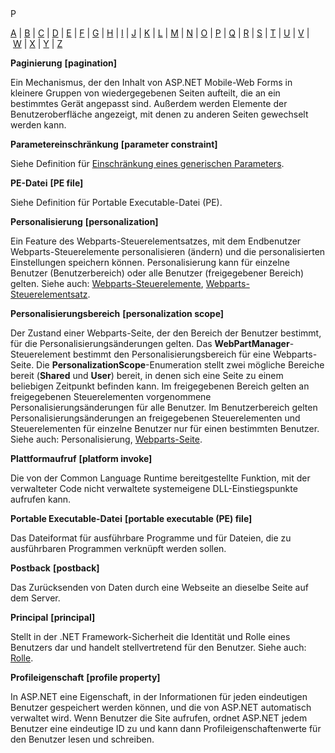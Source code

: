 <div class="topic" xmlns:mtps="http://msdn2.microsoft.com/mtps" xmlns="http://www.w3.org/1999/xhtml">
  <link type="text/css" rel="Stylesheet" href="..\branding1.css" />
  <div class="title" xmlns:asp="http://msdn2.microsoft.com/asp">P<!----></div>
  <!--Content type: DocStudio. Transform: devdiv2mtps.xslt.-->
  <div id="mainSection"> <div id="mainBody">  <p /> <p> <a class="mtps-external-link" href="../7k60b9ww_de-de_vs.80/7k60b9ww.md">A</a> | <a class="mtps-external-link" href="../b85sw2k8_de-de_vs.80/b85sw2k8.md">B</a> | <a class="mtps-external-link" href="../ea8964x0_de-de_vs.80/ea8964x0.md">C</a> | <a class="mtps-external-link" href="../0skzec74_de-de_vs.80/0skzec74.md">D</a> | <a class="mtps-external-link" href="../t64fd4ef_de-de_vs.80/t64fd4ef.md">E</a> | <a class="mtps-external-link" href="../44kt76b4_de-de_vs.80/44kt76b4.md">F</a> | <a class="mtps-external-link" href="../exx57whb_de-de_vs.80/exx57whb.md">G</a> | <a class="mtps-external-link" href="../h223kcf0_de-de_vs.80/h223kcf0.md">H</a> | <a class="mtps-external-link" href="../6k49dddk_de-de_vs.80/6k49dddk.md">I</a> | <a class="mtps-external-link" href="../f9dds3k7_de-de_vs.80/f9dds3k7.md">J</a> | <a class="mtps-external-link" href="../ms229690_de-de_vs.80/ms229690.md">K</a> | <a class="mtps-external-link" href="../1kxda69d_de-de_vs.80/1kxda69d.md">L</a> | <a class="mtps-external-link" href="../7a753yk6_de-de_vs.80/7a753yk6.md">M</a> | <a class="mtps-external-link" href="../z7ds3w5t_de-de_vs.80/z7ds3w5t.md">N</a> | <a class="mtps-external-link" href="../ms229695_de-de_vs.80/ms229695.md">O</a> | <a href="#cpglop">P</a> | <a class="mtps-external-link" href="../ms229702_de-de_vs.80/ms229702.md">Q</a> | <a class="mtps-external-link" href="../2sw99y1z_de-de_vs.80/2sw99y1z.md">R</a> | <a class="mtps-external-link" href="../c83eyewf_de-de_vs.80/c83eyewf.md">S</a> | <a class="mtps-external-link" href="../38ek7zet_de-de_vs.80/38ek7zet.md">T</a> | <a class="mtps-external-link" href="../ece0ts45_de-de_vs.80/ece0ts45.md">U</a> | <a class="mtps-external-link" href="../tefc2tz1_de-de_vs.80/tefc2tz1.md">V</a> | <a class="mtps-external-link" href="../hd402x97_de-de_vs.80/hd402x97.md">W</a> | <a class="mtps-external-link" href="../49ck9awf_de-de_vs.80/49ck9awf.md">X</a> | <a class="mtps-external-link" href="../ms229692_de-de_vs.80/ms229692.md">Y</a> | <a class="mtps-external-link" href="../ms229698_de-de_vs.80/ms229698.md">Z</a> </p> <div id="sectionSection0" class="seeAlsoNoToggleSection"> <p> <b>Paginierung</b> <b>[pagination]</b> </p> <p>Ein Mechanismus, der den Inhalt von ASP.NET Mobile-Web Forms in kleinere Gruppen von wiedergegebenen Seiten aufteilt, die an ein bestimmtes Gerät angepasst sind. Außerdem werden Elemente der Benutzeroberfläche angezeigt, mit denen zu anderen Seiten gewechselt werden kann.</p> <p> <b>Parametereinschränkung</b> <b>[parameter constraint]</b> </p> <p>Siehe Definition für <a class="mtps-external-link" href="../t64fd4ef_de-de_vs.80/t64fd4ef.md">Einschränkung eines generischen Parameters</a>.</p> <p> <b>PE-Datei</b> <b>[PE file]</b> </p> <p>Siehe Definition für Portable Executable-Datei (PE). </p> <p> <b>Personalisierung</b> <b>[personalization]</b> </p> <p>Ein Feature des Webparts-Steuerelementsatzes, mit dem Endbenutzer Webparts-Steuerelemente personalisieren (ändern) und die personalisierten Einstellungen speichern können. Personalisierung kann für einzelne Benutzer (Benutzerbereich) oder alle Benutzer (freigegebener Bereich) gelten. Siehe auch: <a class="mtps-external-link" href="../hd402x97_de-de_vs.80/hd402x97.md">Webparts-Steuerelemente</a>, <a class="mtps-external-link" href="../hd402x97_de-de_vs.80/hd402x97.md">Webparts-Steuerelementsatz</a>.</p> <p> <b>Personalisierungsbereich</b> <b>[personalization scope]</b> </p> <p>Der Zustand einer Webparts-Seite, der den Bereich der Benutzer bestimmt, für die Personalisierungsänderungen gelten. Das <b>WebPartManager</b>-Steuerelement bestimmt den Personalisierungsbereich für eine Webparts-Seite. Die <b>PersonalizationScope</b>-Enumeration stellt zwei mögliche Bereiche bereit (<b>Shared</b> und <b>User</b>) bereit, in denen sich eine Seite zu einem beliebigen Zeitpunkt befinden kann. Im freigegebenen Bereich gelten an freigegebenen Steuerelementen vorgenommene Personalisierungsänderungen für alle Benutzer. Im Benutzerbereich gelten Personalisierungsänderungen an freigegebenen Steuerelementen und Steuerelementen für einzelne Benutzer nur für einen bestimmten Benutzer. Siehe auch: Personalisierung, <a class="mtps-external-link" href="../hd402x97_de-de_vs.80/hd402x97.md">Webparts-Seite</a>.</p> <p> <b>Plattformaufruf</b> <b>[platform invoke]</b> </p> <p>Die von der Common Language Runtime bereitgestellte Funktion, mit der verwalteter Code nicht verwaltete systemeigene DLL-Einstiegspunkte aufrufen kann.</p> <p> <b>Portable Executable-Datei</b> <b>[portable executable (PE) file]</b> </p> <p>Das Dateiformat für ausführbare Programme und für Dateien, die zu ausführbaren Programmen verknüpft werden sollen.</p> <p> <b>Postback</b> <b>[postback]</b> </p> <p>Das Zurücksenden von Daten durch eine Webseite an dieselbe Seite auf dem Server.</p> <p> <b>Principal</b> <b>[principal]</b> </p> <p>Stellt in der .NET Framework-Sicherheit die Identität und Rolle eines Benutzers dar und handelt stellvertretend für den Benutzer. Siehe auch: <a class="mtps-external-link" href="../2sw99y1z_de-de_vs.80/2sw99y1z.md">Rolle</a>.</p> <p> <b>Profileigenschaft</b> <b>[profile property]</b> </p> <p>In ASP.NET eine Eigenschaft, in der Informationen für jeden eindeutigen Benutzer gespeichert werden können, und die von ASP.NET automatisch verwaltet wird. Wenn Benutzer die Site aufrufen, ordnet ASP.NET jedem Benutzer eine eindeutige ID zu und kann dann Profileigenschaftenwerte für den Benutzer lesen und schreiben.</p> </div></div>  </div>
</div>